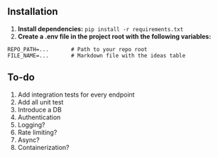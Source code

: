 ## Installation

1. **Install dependencies:**
`pip install -r requirements.txt`
2. **Create a .env file in the project root with the following variables:**
```
REPO_PATH=...       # Path to your repo root
FILE_NAME=...       # Markdown file with the ideas table
```

## To-do
1. Add integration tests for every endpoint
2. Add all unit test
3. Introduce a DB
4. Authentication
5. Logging?
6. Rate limiting?
8. Async?
9. Containerization?